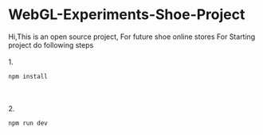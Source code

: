 # WebGL-Experiments-Shoe-Project
Hi,This is an open source project,
For future shoe online stores
For Starting project do following steps
<br></br>
1.
```js
npm install
```
<br></br>
2.
```js
npm run dev
```

